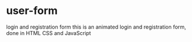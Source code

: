 # user-form
login and registration form
this is an animated login and registration form, done in HTML CSS and JavaScript
